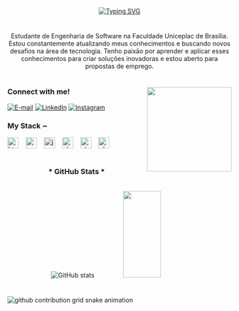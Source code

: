 <div align="center">
  <a href="https://git.io/typing-svg">
    <img src="https://readme-typing-svg.demolab.com?font=Fira+Code&weight=500&size=22&pause=1000&color=FF00F6&center=true&vCenter=true&random=false&width=524&lines=%E2%8A%B9+Welcome+to+my+profile!+%CB%99%E1%B5%95%CB%99+%E2%8A%B9+" alt="Typing SVG">
  </a>
</div>

<img align="center" alt="" src="imagem futura ">

#

<p align="center">Estudante de Engenharia de Software na Faculdade Uniceplac de Brasília. Estou constantemente atualizando meus conhecimentos e buscando novos desafios na área de tecnologia. Tenho paixão por aprender e aplicar esses conhecimentos para criar soluções inovadoras e estou aberto para propostas de emprego.
  
#

<img align="right" alt="" height="190px" src="https://cdn.discordapp.com/attachments/1242373727799218186/1279662149681025025/aiz_gif.gif?ex=66d541bf&is=66d3f03f&hm=d3cff9e7b395788ea61760bb8b24002444d78c229339bbb12d23ad0a5fa735f3&">

<h3 align="left">Connect with me!</h3>

[![E-mail](https://img.shields.io/badge/-Email-000?style=for-the-badge&logo=microsoft-outlook&logoColor=FF00F6&color:FFF)](mailto:pedrolek721@gmail.com)
[![LinkedIn](https://img.shields.io/badge/-LinkedIn-000?style=for-the-badge&logo=linkedin&logoColor=FF00F6&color:FFF)](https://www.linkedin.com/in/pedro-vin%C3%ADcius-45269031a/)
[![Instagram](https://img.shields.io/badge/-Instagram-000?style=for-the-badge&logo=instagram&logoColor=FF00F6&color:FFF)](https://www.instagram.com/uepdrx/)


<h3 align="left">My Stack ~</h3>

<div align="left">
  <img src="https://cdn.jsdelivr.net/gh/devicons/devicon/icons/html5/html5-original.svg" height="25" alt="html5 logo"  />
  <img width="8" />
  <img src="https://cdn.jsdelivr.net/gh/devicons/devicon/icons/css3/css3-original.svg" height="25" alt="css3 logo"  />
  <img width="8" />
  <img src="https://cdn.jsdelivr.net/gh/devicons/devicon/icons/javascript/javascript-plain.svg" height="25" alt="javascript logo"  />
  <img width="8" />
  <img src="https://cdn.jsdelivr.net/gh/devicons/devicon@latest/icons/php/php-original.svg" height="25" alt="php logo"  />
  <img width="8" />
  <img src="https://cdn.jsdelivr.net/gh/devicons/devicon@latest/icons/aftereffects/aftereffects-original.svg" height="25" alt="php logo"  />
  <img width="8" />
  <img src="https://cdn.jsdelivr.net/gh/devicons/devicon@latest/icons/photoshop/photoshop-original.svg" height="25" alt="photoshop logo"  />
</div>


#

<div style="text-align: center;" align="center">
  <h3>* GitHub Stats *</h3>
  <br>
  <img src="https://github-readme-stats-git-masterrstaa-rickstaa.vercel.app/api?username=madeinpdr&hide_title=true&show_icons=true&include_all_commits=false&count_private=true&line_height=25&hide=issues&bg_color=000&title_color=FF00F6&text_color=FFF&border_radius=3&border_color=36123c&icon_color=FF00F6&theme=jolly" alt="GitHub stats">

  <a href="https://github.com/madeinpdr/github-readme-stats">
  <img width="41%" height="195px" src="https://github-readme-stats.vercel.app/api/top-langs/?username=madeinpdr&layout=compact&hide_title=false&title_color=FF00F6&border_color=561760&text_color=FF00F6&bg_color=000" />
  </a>
</div>


#

<picture align="center">
  <source media="(prefers-color-scheme: dark)" srcset="https://raw.githubusercontent.com/madeinpdr/madeinpdr/output/github-contribution-grid-snake-dark.svg">
  <source media="(prefers-color-scheme: light)" srcset="https://raw.githubusercontent.com/madeinpdr/madeinpdr/output/github-contribution-grid-snake-dark.svg">
  <img align="center" alt="github contribution grid snake animation" src="https://raw.githubusercontent.com/madeinpdr/madeinpdr/output/github-contribution-grid-snake.svg">
</picture>

